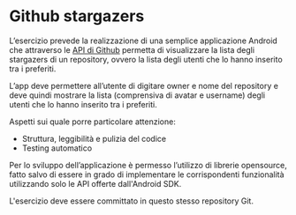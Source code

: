 # Github stargazers

L’esercizio prevede la realizzazione di una semplice applicazione Android che attraverso le [API di Github](https://developer.github.com/v3/activity/starring/#list-stargazers) permetta di visualizzare la lista degli stargazers di un repository, ovvero la lista degli utenti che lo hanno inserito tra i preferiti.

L’app deve permettere all’utente di digitare owner e nome del repository e deve quindi mostrare la lista (comprensiva di avatar e username) degli utenti che lo hanno inserito tra i preferiti.

Aspetti sui quale porre particolare attenzione:

- Struttura, leggibilità e pulizia del codice
- Testing automatico 

Per lo sviluppo dell’applicazione è permesso l’utilizzo di librerie opensource, fatto salvo di essere in grado di implementare le corrispondenti funzionalità utilizzando solo le API offerte dall'Android SDK.

L'esercizio deve essere committato in questo stesso repository Git.